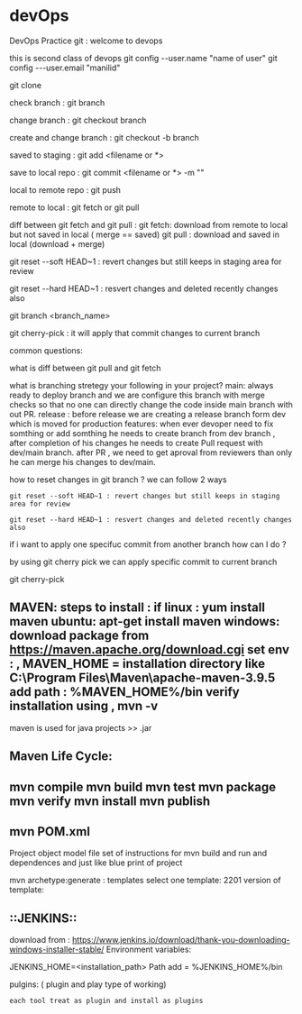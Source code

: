 # devOps
DevOps Practice
git :
welcome to devops

this is second class of devops
git config --user.name "name of user"
git config ---user.email "manilid"

git clone

check branch : git branch

change branch : git checkout branch

create and change branch : git checkout -b branch

saved to staging : git add <filename or *>

save to local repo : git commit <filename or *> -m "<commit-messeage>"

local to remote repo : git push

remote to local : git fetch or git pull

diff between git fetch and git pull : 
git fetch: download from remote to local but not saved in local ( merge == saved)
git pull : download and saved in local (download + merge)

git reset --soft HEAD~1 : revert changes but still keeps in staging area for review

git reset --hard HEAD~1 : resvert changes and deleted recently changes also 

git branch <branch_name>

git cherry-pick <commit-id> : it will apply that commit changes to current branch 

common questions:

what is diff between git pull and git fetch

what is branching stretegy your following in your project?
main: always ready to deploy branch and we are configure this branch with merge checks so that no one can directly change the code inside main branch with out PR.
release : before release we are creating a release branch form dev which is moved for production
features: when ever devoper need to fix somthing or add somthing he needs to create branch from dev branch , after completion of his changes he needs to create Pull request with dev/main branch.
            after PR , we need to get aproval from reviewers than only he can merge his changes to dev/main.

how to reset changes in git branch ?
we can follow 2 ways

    git reset --soft HEAD~1 : revert changes but still keeps in staging area for review

    git reset --hard HEAD~1 : resvert changes and deleted recently changes also 

if i want to apply one specifuc commit from another branch how can I do ?

by using git cherry pick we can apply specific commit to current branch

git cherry-pick <commit-ID>


MAVEN:
steps to install :
    if linux : yum install maven
    ubuntu: apt-get install maven
    windows: download package from https://maven.apache.org/download.cgi
    set env : , MAVEN_HOME = installation directory like C:\Program Files\Maven\apache-maven-3.9.5
    add path : %MAVEN_HOME%/bin
    verify installation using , mvn -v
-----------------------------------------------------------------------------------------------------------

maven is used for java projects >> .jar

Maven Life Cycle:
-----------------------------------------
mvn compile
mvn build
mvn test
mvn package
mvn verify
mvn install
mvn publish
----------------------------------
mvn POM.xml
-----------------------------------
Project object model file
 set of instructions for mvn build and run 
 and dependences and just like blue print of project 

mvn archetype:generate : templates
select one template: 2201
version of template: 


::JENKINS::
----------------------------------------------

download from : https://www.jenkins.io/download/thank-you-downloading-windows-installer-stable/
Environment variables:

JENKINS_HOME=<installation_path>
Path add = %JENKINS_HOME%/bin

pulgins: ( plugin and play type of working)

    each tool treat as plugin and install as plugins 